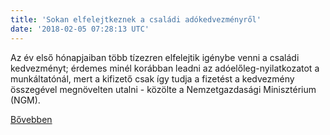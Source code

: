 ```yaml
---
title: 'Sokan elfelejtkeznek a családi adókedvezményről'
date: '2018-02-05 07:28:13 UTC'
---
```


Az év első hónapjaiban több tízezren elfelejtik igénybe venni a családi kedvezményt; érdemes minél korábban leadni az adóelőleg-nyilatkozatot a munkáltatónál, mert a kifizető csak így tudja a fizetést a kedvezmény összegével megnövelten utalni - közölte a Nemzetgazdasági Minisztérium (NGM).


[Bővebben](http://ift.tt/2E2VwFG)
